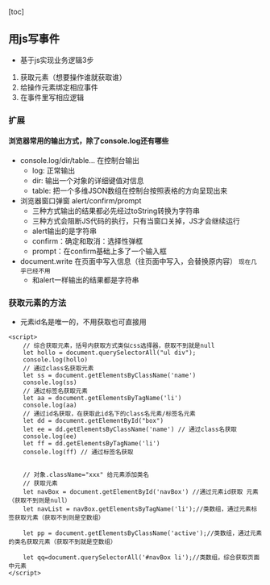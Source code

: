 [toc]

## 用js写事件

- 基于js实现业务逻辑3步
1. 获取元素（想要操作谁就获取谁）
2. 给操作元素绑定相应事件
3. 在事件里写相应逻辑


### 扩展

#### 浏览器常用的输出方式，除了console.log还有哪些
+ console.log/dir/table...   在控制台输出
	+ log: 正常输出
	+ dir: 输出一个对象的详细键值对信息
	+ table: 把一个多维JSON数组在控制台按照表格的方向呈现出来
+ 浏览器窗口弹窗 alert/confirm/prompt
	+ 三种方式输出的结果都必先经过toString转换为字符串
	+ 三种方式会阻断JS代码的执行，只有当窗口关掉，JS才会继续运行
	+ alert输出的是字符串
	+ confirm：确定和取消：选择性弹框    
	+ prompt：在confirm基础上多了一个输入框
+ document.write 在页面中写入信息（往页面中写入，会替换原内容） `现在几乎已经不用`
	+ 和alert一样输出的结果都是字符串


### 获取元素的方法

- 元素id名是唯一的，不用获取也可直接用

```
<script>
    // 综合获取元素，括号内获取方式类似css选择器，获取不到就是null
    let hollo = document.querySelectorAll("ul div");
    console.log(hollo)
    // 通过class名获取元素
    let ss = document.getElementsByClassName('name')
    console.log(ss)
    // 通过标签名获取元素
	let aa = document.getElementsByTagName('li')
	console.log(aa)
	// 通过id名获取，在获取此id名下的class名元素/标签名元素
	let dd = document.getElementById("box")
	let ee = dd.getElementsByClassName('name') // 通过class名获取
	console.log(ee)
	let ff = dd.getElementsByTagName('li')
	console.log(ff) // 通过标签名获取


	// 对象.className="xxx" 给元素添加类名
	// 获取元素
	let navBox = document.getElementById('navBox') //通过元素id获取 元素（获取不到则是null）
	let navList = navBox.getElementsByTagName('li');//类数组，通过元素标签获取元素（获取不到则是空数组）

	let pp = document.getElementsByClassName('active');//类数组，通过元素的类名获取元素（获取不到就是空数组）

	let qq=document.querySelectorAll('#navBox li');//类数组，综合获取页面中元素
</script>
```

